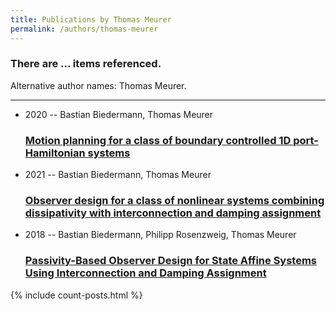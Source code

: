 ```yaml
---
title: Publications by Thomas Meurer
permalink: /authors/thomas-meurer
---
```


<h3 id="number-posts">There are ... items referenced.</h3>
<p id='info-authors'>Alternative author names: Thomas Meurer.</p>
<hr />
<ul class="post-list">
<li><span class='post-meta'>2020 -- Bastian Biedermann, Thomas Meurer</span><h3><a class='post-link' href="{{ site.baseurl }}/motion-planning-for-a-class-of-boundary-controlled-1d-port-hamiltonian-systems">Motion planning for a class of boundary controlled 1D port-Hamiltonian systems</a></h3></li>
<li><span class='post-meta'>2021 -- Bastian Biedermann, Thomas Meurer</span><h3><a class='post-link' href="{{ site.baseurl }}/observer-design-for-a-class-of-nonlinear-systems-combining-dissipativity-with-interconnection-and-damping-assignment">Observer design for a class of nonlinear systems combining dissipativity with interconnection and damping assignment</a></h3></li>
<li><span class='post-meta'>2018 -- Bastian Biedermann, Philipp Rosenzweig, Thomas Meurer</span><h3><a class='post-link' href="{{ site.baseurl }}/passivity-based-observer-design-for-state-affine-systems-using-interconnection-and-damping-assignment">Passivity-Based Observer Design for State Affine Systems Using Interconnection and Damping Assignment</a></h3></li>

</ul>
{% include count-posts.html %}
